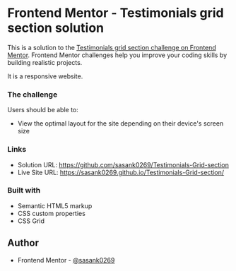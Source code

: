# Frontend Mentor - Testimonials grid section solution

This is a solution to the [Testimonials grid section challenge on Frontend Mentor](https://www.frontendmentor.io/challenges/testimonials-grid-section-Nnw6J7Un7). Frontend Mentor challenges help you improve your coding skills by building realistic projects. 

It is a responsive website.

### The challenge

Users should be able to:

- View the optimal layout for the site depending on their device's screen size


### Links

- Solution URL: https://github.com/sasank0269/Testimonials-Grid-section
- Live Site URL: https://sasank0269.github.io/Testimonials-Grid-section/


### Built with

- Semantic HTML5 markup
- CSS custom properties
- CSS Grid


## Author

- Frontend Mentor - [@sasank0269](https://www.frontendmentor.io/profile/sasank0269)


